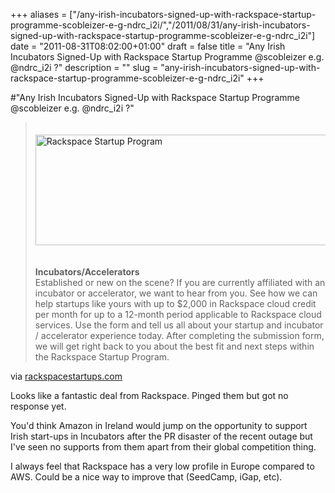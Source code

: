 +++
aliases = ["/any-irish-incubators-signed-up-with-rackspace-startup-programme-scobleizer-e-g-ndrc_i2i/","/2011/08/31/any-irish-incubators-signed-up-with-rackspace-startup-programme-scobleizer-e-g-ndrc_i2i"]
date = "2011-08-31T08:02:00+01:00"
draft = false
title = "Any Irish Incubators Signed-Up with Rackspace Startup Programme @scobleizer e.g. @ndrc_i2i ?"
description = ""
slug = "any-irish-incubators-signed-up-with-rackspace-startup-programme-scobleizer-e-g-ndrc_i2i"
+++

#"Any Irish Incubators Signed-Up with Rackspace Startup Programme @scobleizer e.g. @ndrc_i2i ?"


 <div class="posterous_bookmarklet_entry">
 <blockquote><div>
 <a href="http://rackspacestartups.com/incubators.html#"><img src="http://rackspacestartups.com/startup-logo-sm.gif" height="177" alt="Rackspace Startup Program" width="500" style="margin: 20px 0;" /></a><p><a href="http://rackspacestartups.com/incubators.html#"></a>
 </p><p><b>Incubators/Accelerators</b><br />Established or new on the scene? If you are currently affiliated with an incubator or accelerator, we want to hear from you. See how we can help startups like yours with up to $2,000 in Rackspace cloud credit per month for up to a 12-month period applicable to Rackspace cloud services. Use the form and tell us all about your startup and incubator / accelerator experience today. After completing the submission form, we will get right back to you about the best fit and next steps within the Rackspace Startup Program.</p>
 </div></blockquote><div class="posterous_quote_citation">via <a href="http://rackspacestartups.com/incubators.html">rackspacestartups.com</a></div>
 <p>Looks like a fantastic deal from Rackspace. Pinged them but got no response yet.
</p><p>You'd think Amazon in Ireland would jump on the opportunity to support Irish start-ups in Incubators after the PR disaster of the recent outage but I've seen no supports from them apart from their global competition thing.
</p><p>I always feel that Rackspace has a very low profile in Europe compared to AWS. Could be a nice way to improve that (SeedCamp, iGap, etc).</p></div>
 